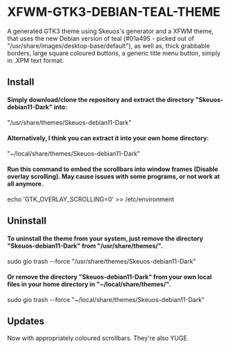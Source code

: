 # XFWM-GTK3-DEBIAN-TEAL-THEME

A generated GTK3 theme using Skeuos's generator and a XFWM theme, that uses the new Debian version of teal (#01a495 - picked out of "/usr/share/images/desktop-base/default"), as well as, thick grabbable borders, large square coloured buttons, a generic title menu button, simply in .XPM text format.

## Install
#### Simply download/clone the repository and extract the directory "Skeuos-debian11-Dark" into:
"/usr/share/themes/Skeuos-debian11-Dark"
#### Alternatively, I think you can extract it into your own home directory:
"~/local/share/themes/Skeuos-debian11-Dark"

#### Run this command to embed the scrollbars into window frames (Disable overlay scrolling). May cause issues with some programs, or not work at all anymore.
echo 'GTK_OVERLAY_SCROLLING=0' >> /etc/environment

## Uninstall
#### To uninstall the theme from your system, just remove the directory "Skeuos-debian11-Dark" from "/usr/share/themes/".
sudo gio trash --force "/usr/share/themes/Skeuos-debian11-Dark"
#### Or remove the directory "Skeuos-debian11-Dark" from your own local files in your home directory in "~/local/share/themes/".
sudo gio trash --force "~/local/share/themes/Skeuos-debian11-Dark"

## Updates
Now with appropriately coloured scrollbars. They're also YUGE.
